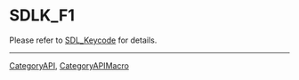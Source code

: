 # SDLK_F1

Please refer to [SDL_Keycode](SDL_Keycode) for details.

----
[CategoryAPI](CategoryAPI), [CategoryAPIMacro](CategoryAPIMacro)

